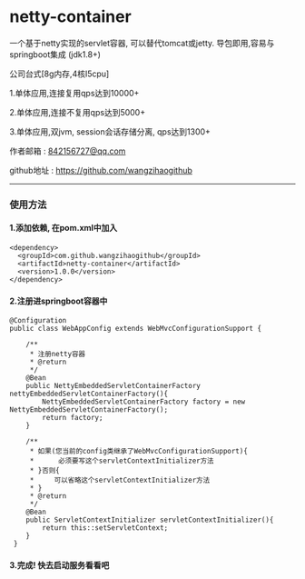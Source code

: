 # netty-container
一个基于netty实现的servlet容器, 可以替代tomcat或jetty. 导包即用,容易与springboot集成 (jdk1.8+)

公司台式[8g内存,4核I5cpu]

1.单体应用,连接复用qps达到10000+

2.单体应用,连接不复用qps达到5000+

3.单体应用,双jvm, session会话存储分离, qps达到1300+

作者邮箱 : 842156727@qq.com

github地址 : https://github.com/wangzihaogithub

---


### 使用方法

#### 1.添加依赖, 在pom.xml中加入

    <dependency>
      <groupId>com.github.wangzihaogithub</groupId>
      <artifactId>netty-container</artifactId>
      <version>1.0.0</version>
    </dependency>
	
	
#### 2.注册进springboot容器中

    @Configuration
    public class WebAppConfig extends WebMvcConfigurationSupport {
    
        /**
         * 注册netty容器
         * @return
         */
        @Bean
        public NettyEmbeddedServletContainerFactory nettyEmbeddedServletContainerFactory(){
            NettyEmbeddedServletContainerFactory factory = new NettyEmbeddedServletContainerFactory();
            return factory;
        }
    
        /**
         * 如果(您当前的config类继承了WebMvcConfigurationSupport){
         *      必须要写这个servletContextInitializer方法
         * }否则{
         *     可以省略这个servletContextInitializer方法
         * }
         * @return
         */
        @Bean
        public ServletContextInitializer servletContextInitializer(){
            return this::setServletContext;
        }
     }

#### 3.完成! 快去启动服务看看吧

